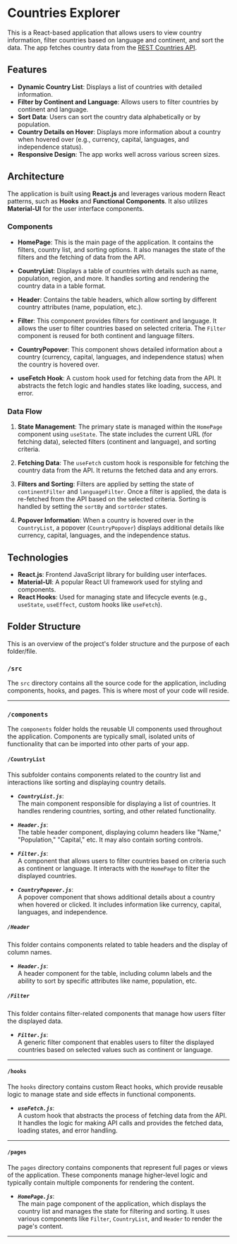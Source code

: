 # Countries Explorer

This is a React-based application that allows users to view country information, filter countries based on language and continent, and sort the data. The app fetches country data from the [REST Countries API](https://restcountries.com/).

## Features

- **Dynamic Country List**: Displays a list of countries with detailed information.
- **Filter by Continent and Language**: Allows users to filter countries by continent and language.
- **Sort Data**: Users can sort the country data alphabetically or by population.
- **Country Details on Hover**: Displays more information about a country when hovered over (e.g., currency, capital, languages, and independence status).
- **Responsive Design**: The app works well across various screen sizes.

## Architecture

The application is built using **React.js** and leverages various modern React patterns, such as **Hooks** and **Functional Components**. It also utilizes **Material-UI** for the user interface components.

### Components

- **HomePage**: This is the main page of the application. It contains the filters, country list, and sorting options. It also manages the state of the filters and the fetching of data from the API.
  
- **CountryList**: Displays a table of countries with details such as name, population, region, and more. It handles sorting and rendering the country data in a table format.

- **Header**: Contains the table headers, which allow sorting by different country attributes (name, population, etc.).

- **Filter**: This component provides filters for continent and language. It allows the user to filter countries based on selected criteria. The `Filter` component is reused for both continent and language filters.

- **CountryPopover**: This component shows detailed information about a country (currency, capital, languages, and independence status) when the country is hovered over.

- **useFetch Hook**: A custom hook used for fetching data from the API. It abstracts the fetch logic and handles states like loading, success, and error.

### Data Flow

1. **State Management**: The primary state is managed within the `HomePage` component using `useState`. The state includes the current URL (for fetching data), selected filters (continent and language), and sorting criteria.

2. **Fetching Data**: The `useFetch` custom hook is responsible for fetching the country data from the API. It returns the fetched data and any errors.

3. **Filters and Sorting**: Filters are applied by setting the state of `continentFilter` and `languageFilter`. Once a filter is applied, the data is re-fetched from the API based on the selected criteria. Sorting is handled by setting the `sortBy` and `sortOrder` states.

4. **Popover Information**: When a country is hovered over in the `CountryList`, a popover (`CountryPopover`) displays additional details like currency, capital, languages, and the independence status.

## Technologies

- **React.js**: Frontend JavaScript library for building user interfaces.
- **Material-UI**: A popular React UI framework used for styling and components.
- **React Hooks**: Used for managing state and lifecycle events (e.g., `useState`, `useEffect`, custom hooks like `useFetch`).

## Folder Structure

This is an overview of the project's folder structure and the purpose of each folder/file.

### `/src`

The `src` directory contains all the source code for the application, including components, hooks, and pages. This is where most of your code will reside.

---

### `/components`

The `components` folder holds the reusable UI components used throughout the application. Components are typically small, isolated units of functionality that can be imported into other parts of your app.

#### `/CountryList`

This subfolder contains components related to the country list and interactions like sorting and displaying country details.

- ***`CountryList.js`***:  
  The main component responsible for displaying a list of countries. It handles rendering countries, sorting, and other related functionality.

- ***`Header.js`***:  
  The table header component, displaying column headers like "Name," "Population," "Capital," etc. It may also contain sorting controls.

- ***`Filter.js`***:  
  A component that allows users to filter countries based on criteria such as continent or language. It interacts with the `HomePage` to filter the displayed countries.

- ***`CountryPopover.js`***:  
  A popover component that shows additional details about a country when hovered or clicked. It includes information like currency, capital, languages, and independence.

##### `/Header`

This folder contains components related to table headers and the display of column names.

- ***`Header.js`***:  
  A header component for the table, including column labels and the ability to sort by specific attributes like name, population, etc.

##### `/Filter`

This folder contains filter-related components that manage how users filter the displayed data.

- ***`Filter.js`***:  
  A generic filter component that enables users to filter the displayed countries based on selected values such as continent or language.

---

#### `/hooks`

The `hooks` directory contains custom React hooks, which provide reusable logic to manage state and side effects in functional components.

- ***`useFetch.js`***:  
  A custom hook that abstracts the process of fetching data from the API. It handles the logic for making API calls and provides the fetched data, loading states, and error handling.

---

#### `/pages`

The `pages` directory contains components that represent full pages or views of the application. These components manage higher-level logic and typically contain multiple components for rendering the content.

- ***`HomePage.js`***:  
  The main page component of the application, which displays the country list and manages the state for filtering and sorting. It uses various components like `Filter`, `CountryList`, and `Header` to render the page's content.

---
